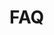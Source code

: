 # FAQ

[.source]: https://linux-tips-and-tricks.de/en/faq
[.source]: https://linux-tips-and-tricks.de/de/faq
